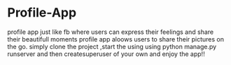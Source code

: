 # Profile-App
profile app just like fb where users can express their feelings and share their beautifull moments
profile app aloows users to share their pictures on the go.
simply clone the project ,start the using using python manage.py runserver and then createsuperuser of your own and enjoy the app!!

